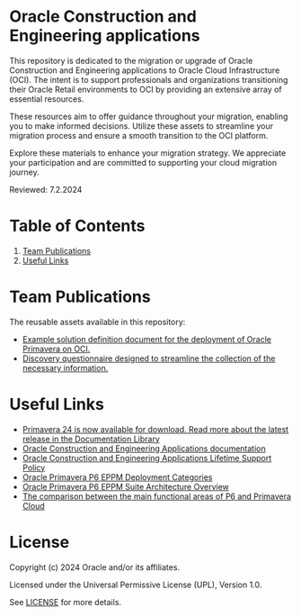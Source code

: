 # Oracle Construction and Engineering applications
 
This repository is dedicated to the migration or upgrade of Oracle Construction and Engineering applications to Oracle Cloud Infrastructure (OCI). The intent is to support professionals and organizations transitioning their Oracle Retail environments to OCI by providing an extensive array of essential resources.

These resources aim to offer guidance throughout your migration, enabling you to make informed decisions. Utilize these assets to streamline your migration process and ensure a smooth transition to the OCI platform.

Explore these materials to enhance your migration strategy. We appreciate your participation and are committed to supporting your cloud migration journey.
 
Reviewed: 7.2.2024

# Table of Contents
 
1. [Team Publications](#team-publications)
2. [Useful Links](#useful-links)

# Team Publications

The reusable assets available in this repository:

 - [Example solution definition document for the deployment of Oracle Primavera on OCI.](./primavera-solution-definition)
 - [Discovery questionnaire designed to streamline the collection of the necessary information.](./construction-engineering-discovery-questionnaire)

# Useful Links

- [Primavera 24 is now available for download. Read more about the latest release in the Documentation Library](https://docs.oracle.com/en/industries/construction-engineering/index.html)
- [Oracle Construction and Engineering Applications documentation](https://docs.oracle.com/en/industries/construction-engineering/index.html)
- [Oracle Construction and Engineering Applications Lifetime Support Policy](https://www.oracle.com/us/assets/lifetime-support-applications-069216.pdf)
- [Oracle Primavera P6 EPPM Deployment Categories](https://docs.oracle.com/cd/F51302_01/English/Planning/p6_eppm_performance_sizing/index.htm)
- [Oracle Primavera P6 EPPM Suite Architecture Overview](https://docs.oracle.com/cd/F51302_01/English/Planning/p6_eppm_system_architecture/index.htm)
- [The comparison between the main functional areas of P6 and Primavera Cloud](https://docs.oracle.com/cd/E80480_01/English/admin/p6_eppm_migration_guide/246407.htm)

# License
 
Copyright (c) 2024 Oracle and/or its affiliates.
 
Licensed under the Universal Permissive License (UPL), Version 1.0.
 
See [LICENSE](https://github.com/oracle-devrel/technology-engineering/blob/main/LICENSE) for more details.
